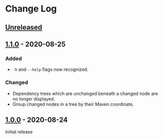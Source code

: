 # Change Log

## [Unreleased]


## [1.1.0] - 2020-08-25

### Added

 - `-h` and `--help` flags now recognized.

### Changed

 - Dependency trees which are unchanged beneath a changed node are no longer displayed.
 - Group changed nodes in a tree by their Maven coordinate.


## [1.0.0] - 2020-08-24

Initial release


[Unreleased]: https://github.com/JakeWharton/dependency-tree-diff/compare/1.1.0...HEAD
[1.1.0]: https://github.com/JakeWharton/dependency-tree-diff/releases/tag/1.1.0
[1.0.0]: https://github.com/JakeWharton/dependency-tree-diff/releases/tag/1.0.0
